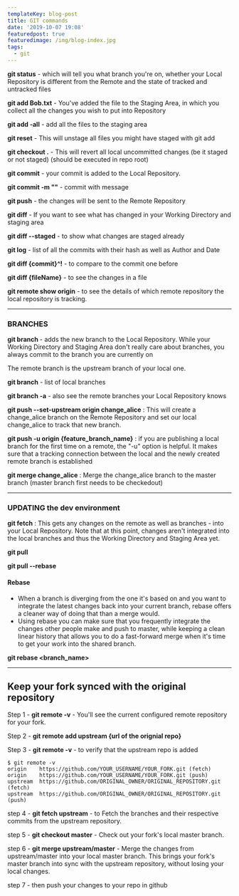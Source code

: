 ```yaml
---
templateKey: blog-post
title: GIT commands
date: '2019-10-07 19:08'
featuredpost: true
featuredimage: /img/blog-index.jpg
tags:
  - git
---
```

**git status** -  which will tell you what branch you're on, whether your Local Repository is different from the Remote and the state of tracked and untracked files

**git add Bob.txt** - You've added the file to the Staging Area, in which you collect all the changes you wish to put into Repository

**git add -all** - add all the files to the staging area

**git reset** - This will unstage all files you might have staged with git add

**git checkout .** - This will revert all local uncommitted changes (be it staged or not staged) (should be executed in repo root)

**git commit** - your commit is added to the Local Repository.

**git commit -m ""** - commit with message

**git push**  -  the changes will be sent to the Remote Repository

**git diff** - If you want to see what has changed in your Working Directory and staging area

**git diff --staged** - to show what changes are staged already 

**git log** - list of all the commits with their hash as well as Author and Date

**git diff {commit}^!** - to compare to the commit one before

**git diff {fileName}** - to see the changes in a file

**git remote show origin** - to see the details of which remote repository the local repository is tracking.
- - -

### BRANCHES

**git branch <branch name>** - adds the new branch to the Local Repository.
While your Working Directory and Staging Area don't really care about branches, you always commit to the branch you are currently on

The remote branch is the upstream branch of your local one.

**git branch** - list of local branches

**git branch -a** - also see the remote branches your Local Repository knows

**git push --set-upstream origin change_alice** : This will create a change_alice branch on the Remote Repository and set our local change_alice to track that new branch.

**git push -u origin {feature_branch_name}** : if you are publishing a local branch for the first time on a remote, the "-u" option is helpful. It makes sure that a tracking connection between the local and the newly created remote branch is established

**git merge change_alice** : Merge the change_alice branch to the master branch (master branch first needs to be checkedout)

- - -

### UPDATING the dev environment

**git fetch** : This gets any changes on the remote as well as branches - into your Local Repository.
Note that at this point, changes aren't integrated into the local branches and thus the Working Directory and Staging Area yet.

**git pull**


**git pull --rebase**


#### Rebase

* When a branch is diverging from the one it's based on and you want to integrate the latest changes back into your current branch, rebase offers a cleaner way of doing that than a merge would.
* Using rebase you can make sure that you frequently integrate the changes other people make and push to master, while keeping a clean linear history that allows you to do a fast-forward merge when it's time to get your work into the shared branch.
  	

**git rebase <branch_name>**
- - -
## Keep your fork synced with the original repository
Step 1 - **git remote -v** - You'll see the current configured remote repository for your fork.

Step 2 - **git remote add upstream {url of the orignial repo}**

Step 3 - **git remote -v** - to verify that the upstream repo is added
```
$ git remote -v
origin    https://github.com/YOUR_USERNAME/YOUR_FORK.git (fetch)
origin    https://github.com/YOUR_USERNAME/YOUR_FORK.git (push)
upstream  https://github.com/ORIGINAL_OWNER/ORIGINAL_REPOSITORY.git (fetch)
upstream  https://github.com/ORIGINAL_OWNER/ORIGINAL_REPOSITORY.git (push)
```

step 4 - **git fetch upstream** - to Fetch the branches and their respective commits from the upstream repository.

step 5 - **git checkout master** - Check out your fork's local master branch.

step 6 - **git merge upstream/master** - Merge the changes from upstream/master into your local master branch. This brings your fork's master branch into sync with the upstream repository, without losing your local changes.

step 7 - then push your changes to your repo in github
